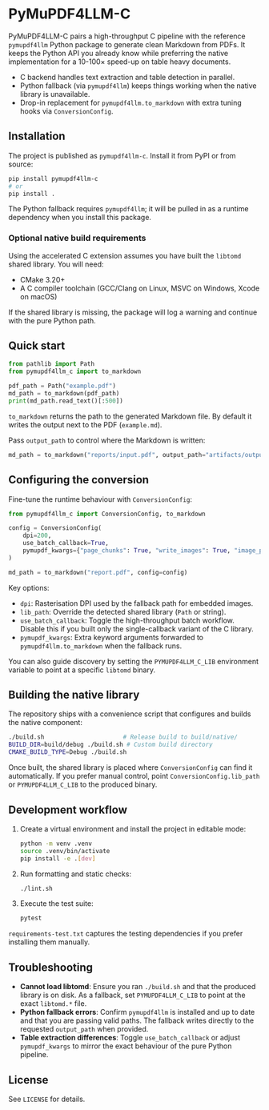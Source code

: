 # PyMuPDF4LLM-C

PyMuPDF4LLM-C pairs a high-throughput C pipeline with the reference
`pymupdf4llm` Python package to generate clean Markdown from PDFs.
It keeps the Python API you already know while preferring the native
implementation for a 10-100× speed-up on table heavy documents.

- C backend handles text extraction and table detection in parallel.
- Python fallback (via `pymupdf4llm`) keeps things working when the
  native library is unavailable.
- Drop-in replacement for `pymupdf4llm.to_markdown` with extra tuning
  hooks via `ConversionConfig`.

## Installation

The project is published as `pymupdf4llm-c`. Install it from PyPI or from
source:

```bash
pip install pymupdf4llm-c
# or
pip install .
```

The Python fallback requires `pymupdf4llm`; it will be pulled in as a
runtime dependency when you install this package.

### Optional native build requirements

Using the accelerated C extension assumes you have built the `libtomd`
shared library. You will need:

- CMake 3.20+
- A C compiler toolchain (GCC/Clang on Linux, MSVC on Windows, Xcode on macOS)

If the shared library is missing, the package will log a warning and
continue with the pure Python path.

## Quick start

```python
from pathlib import Path
from pymupdf4llm_c import to_markdown

pdf_path = Path("example.pdf")
md_path = to_markdown(pdf_path)
print(md_path.read_text()[:500])
```

`to_markdown` returns the path to the generated Markdown file. By default
it writes the output next to the PDF (`example.md`).

Pass `output_path` to control where the Markdown is written:

```python
md_path = to_markdown("reports/input.pdf", output_path="artifacts/output.md")
```

## Configuring the conversion

Fine-tune the runtime behaviour with `ConversionConfig`:

```python
from pymupdf4llm_c import ConversionConfig, to_markdown

config = ConversionConfig(
    dpi=200,
    use_batch_callback=True,
    pymupdf_kwargs={"page_chunks": True, "write_images": True, "image_path": "images"},
)

md_path = to_markdown("report.pdf", config=config)
```

Key options:

- `dpi`: Rasterisation DPI used by the fallback path for embedded images.
- `lib_path`: Override the detected shared library (`Path` or string).
- `use_batch_callback`: Toggle the high-throughput batch workflow. Disable
  this if you built only the single-callback variant of the C library.
- `pymupdf_kwargs`: Extra keyword arguments forwarded to
  `pymupdf4llm.to_markdown` when the fallback runs.

You can also guide discovery by setting the `PYMUPDF4LLM_C_LIB`
environment variable to point at a specific `libtomd` binary.

## Building the native library

The repository ships with a convenience script that configures and builds
the native component:

```bash
./build.sh                      # Release build to build/native/
BUILD_DIR=build/debug ./build.sh # Custom build directory
CMAKE_BUILD_TYPE=Debug ./build.sh
```

Once built, the shared library is placed where `ConversionConfig` can find
it automatically. If you prefer manual control, point `ConversionConfig.lib_path`
or `PYMUPDF4LLM_C_LIB` to the produced binary.

## Development workflow

1. Create a virtual environment and install the project in editable mode:
   ```bash
   python -m venv .venv
   source .venv/bin/activate
   pip install -e .[dev]
   ```
2. Run formatting and static checks:
   ```bash
   ./lint.sh
   ```
3. Execute the test suite:
   ```bash
   pytest
   ```

`requirements-test.txt` captures the testing dependencies if you prefer
installing them manually.

## Troubleshooting

- **Cannot load libtomd**: Ensure you ran `./build.sh` and that the produced
  library is on disk. As a fallback, set `PYMUPDF4LLM_C_LIB` to point at the
  exact `libtomd.*` file.
- **Python fallback errors**: Confirm `pymupdf4llm` is installed and up to date
  and that you are passing valid paths. The fallback writes directly to the
  requested `output_path` when provided.
- **Table extraction differences**: Toggle `use_batch_callback` or adjust
  `pymupdf_kwargs` to mirror the exact behaviour of the pure Python pipeline.

## License

See `LICENSE` for details.
